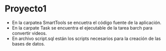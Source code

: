 # Proyecto1

- En la carpatea SmartTools se encuetra el código fuente de la aplicación.
- En la carpate Task se encuentra el ejecutable de la tarea barch para convertir videos.
- En archivo script.sql están los scripts necesarios para la creación de las bases de datos.
